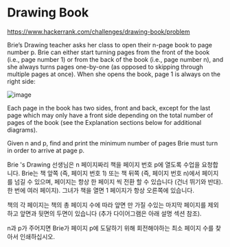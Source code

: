 # Drawing Book

https://www.hackerrank.com/challenges/drawing-book/problem

Brie’s Drawing teacher asks her class to open their n-page book to page number p. Brie can either start turning pages from the front of the book (i.e., page number 1) or from the back of the book (i.e., page number n), and she always turns pages one-by-one (as opposed to skipping through multiple pages at once). When she opens the book, page 1 is always on the right side:

![image](https://s3.amazonaws.com/hr-challenge-images/0/1481920803-d2b54f38f0-book.png)

Each page in the book has two sides, front and back, except for the last page which may only have a front side depending on the total number of pages of the book (see the Explanation sections below for additional diagrams). 

Given n and p, find and print the minimum number of pages Brie must turn in order to arrive at page p. 


Brie 's Drawing 선생님은 n 페이지짜리 책을 페이지 번호 p에 열도록 수업을 요청합니다. Brie는 책 앞쪽 (즉, 페이지 번호 1) 또는 책 뒤쪽 (즉, 페이지 번호 n)에서 페이지를 넘길 수 있으며, 페이지는 항상 한 페이지 씩 전환 할 수 있습니다 (건너 뛰기와 반대). 한 번에 여러 페이지). 그녀가 책을 열면 1 페이지가 항상 오른쪽에 있습니다.

책의 각 페이지는 책의 총 페이지 수에 따라 앞면 만 가질 수있는 마지막 페이지를 제외하고 앞면과 뒷면의 두면이 있습니다 (추가 다이어그램은 아래 설명 섹션 참조).

n과 p가 주어지면 Brie가 페이지 p에 도달하기 위해 회전해야하는 최소 페이지 수를 찾아서 인쇄하십시오.